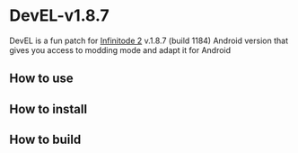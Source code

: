 # DevEL-v1.8.7

DevEL is a fun patch for [Infinitode 2](https://infinitode.prineside.com/) v.1.8.7 (build 1184) Android version that gives you access to modding mode and adapt it for Android

## How to use

## How to install

## How to build
